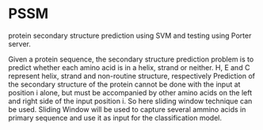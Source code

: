 # PSSM
protein secondary structure prediction using SVM and testing using Porter server.

Given a protein sequence, the secondary structure prediction problem is to predict whether each amino acid is in a helix, strand or neither. H, E and C represent helix, strand and non-routine structure, respectively
Prediction of the secondary structure of the protein cannot be done with the input at position i alone, but must be accompanied by other amino acids on the left and right side of the input position i. So here sliding window technique can be used.
Sliding Window will be used to capture several ammino acids in primary sequence and use it as input for the classification model.
